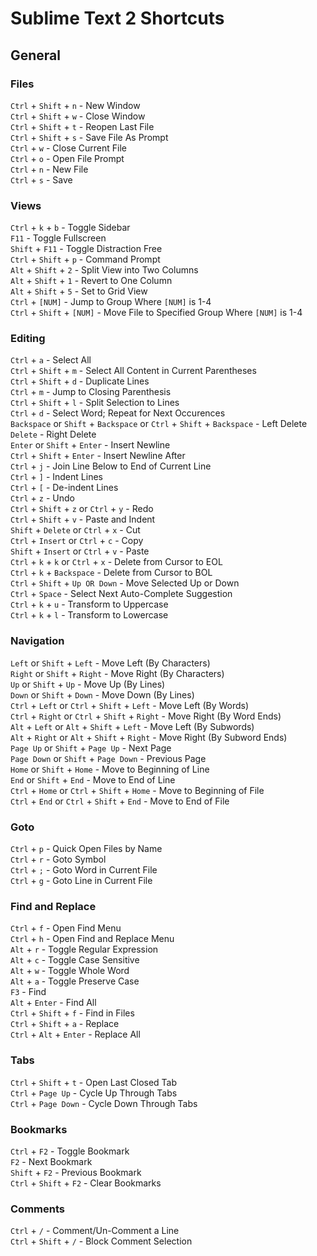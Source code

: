 # Sublime Text 2 Shortcuts
## General
### Files
`Ctrl` + `Shift` + `n` - New Window  
`Ctrl` + `Shift` + `w` - Close Window  
`Ctrl` + `Shift` + `t` - Reopen Last File  
`Ctrl` + `Shift` + `s` - Save File As Prompt  
`Ctrl` + `w` - Close Current File  
`Ctrl` + `o` - Open File Prompt  
`Ctrl` + `n` - New File  
`Ctrl` + `s` - Save  

### Views
`Ctrl` + `k` + `b` - Toggle Sidebar  
`F11` - Toggle Fullscreen  
`Shift` + `F11` - Toggle Distraction Free  
`Ctrl` + `Shift` + `p` - Command Prompt  
`Alt` + `Shift` + `2` - Split View into Two Columns  
`Alt` + `Shift` + `1` - Revert to One Column  
`Alt` + `Shift` + `5` - Set to Grid View  
`Ctrl` + `[NUM]` - Jump to Group Where `[NUM]` is 1-4  
`Ctrl` + `Shift` + `[NUM]`  - Move File to Specified Group Where `[NUM]` is 1-4  

### Editing
`Ctrl` + `a` - Select All  
`Ctrl` + `Shift` + `m` - Select All Content in Current Parentheses  
`Ctrl` + `Shift` + `d` - Duplicate Lines  
`Ctrl` + `m` - Jump to Closing Parenthesis  
`Ctrl` + `Shift` + `l` - Split Selection to Lines  
`Ctrl` + `d` - Select Word; Repeat for Next Occurences  
`Backspace` or `Shift` + `Backspace` or `Ctrl` + `Shift` + `Backspace` - Left Delete  
`Delete` - Right Delete  
`Enter` or `Shift` + `Enter` - Insert Newline  
`Ctrl` + `Shift` + `Enter` - Insert Newline After  
`Ctrl` + `j` - Join Line Below to End of Current Line  
`Ctrl` + `]` - Indent Lines  
`Ctrl` + `[` - De-indent Lines  
`Ctrl` + `z` - Undo  
`Ctrl` + `Shift` + `z` or `Ctrl` + `y` - Redo  
`Ctrl` + `Shift` + `v` - Paste and Indent  
`Shift` + `Delete` or `Ctrl` + `x` - Cut  
`Ctrl` + `Insert` or `Ctrl` + `c` - Copy  
`Shift` + `Insert` or `Ctrl` + `v` - Paste  
`Ctrl` + `k` + `k` or `Ctrl` + `x` - Delete from Cursor to EOL  
`Ctrl` + `k` + `Backspace` - Delete from Cursor to BOL  
`Ctrl` + `Shift` + `Up OR Down` - Move Selected Up or Down  
`Ctrl` + `Space` - Select Next Auto-Complete Suggestion  
`Ctrl` + `k` + `u` - Transform to Uppercase  
`Ctrl` + `k` + `l` - Transform to Lowercase  

### Navigation
`Left` or `Shift` + `Left` - Move Left (By Characters)  
`Right` or `Shift` + `Right` - Move Right (By Characters)  
`Up` or `Shift` + `Up` - Move Up (By Lines)  
`Down` or `Shift` + `Down` - Move Down (By Lines)  
`Ctrl` + `Left`  or `Ctrl` + `Shift` + `Left`  - Move Left (By Words)  
`Ctrl` + `Right` or `Ctrl` + `Shift` + `Right` - Move Right (By Word Ends)  
`Alt` + `Left` or `Alt` + `Shift` + `Left` - Move Left (By Subwords)  
`Alt` + `Right` or `Alt` + `Shift` + `Right` - Move Right (By Subword Ends)  
`Page Up` or `Shift` + `Page Up` - Next Page  
`Page Down` or `Shift` + `Page Down` - Previous Page  
`Home` or `Shift` + `Home` - Move to Beginning of Line  
`End` or `Shift` + `End` - Move to End of Line  
`Ctrl` + `Home` or `Ctrl` + `Shift` + `Home` -  Move to Beginning of File  
`Ctrl` + `End` or `Ctrl` + `Shift` + `End` - Move to End of File  

### Goto
`Ctrl` + `p` - Quick Open Files by Name  
`Ctrl` + `r` - Goto Symbol  
`Ctrl` + `;` - Goto Word in Current File  
`Ctrl` + `g` - Goto Line in Current File  

### Find and Replace
`Ctrl` + `f` - Open Find Menu  
`Ctrl` + `h` - Open Find and Replace Menu  
`Alt` + `r` - Toggle Regular Expression  
`Alt` + `c` - Toggle Case Sensitive  
`Alt` + `w` - Toggle Whole Word  
`Alt` + `a` - Toggle Preserve Case  
`F3` - Find  
`Alt` + `Enter` - Find All  
`Ctrl` + `Shift` + `f` - Find in Files  
`Ctrl` + `Shift` + `a` - Replace  
`Ctrl` + `Alt` + `Enter` - Replace All  

### Tabs
`Ctrl` + `Shift` + `t` - Open Last Closed Tab  
`Ctrl` + `Page Up` - Cycle Up Through Tabs  
`Ctrl` + `Page Down` - Cycle Down Through Tabs

### Bookmarks  
`Ctrl` + `F2` - Toggle Bookmark  
`F2` - Next Bookmark  
`Shift` + `F2` - Previous Bookmark  
`Ctrl` + `Shift` + `F2` - Clear Bookmarks  

### Comments  
`Ctrl` + `/` - Comment/Un-Comment a Line  
`Ctrl` + `Shift` + `/` - Block Comment Selection  
